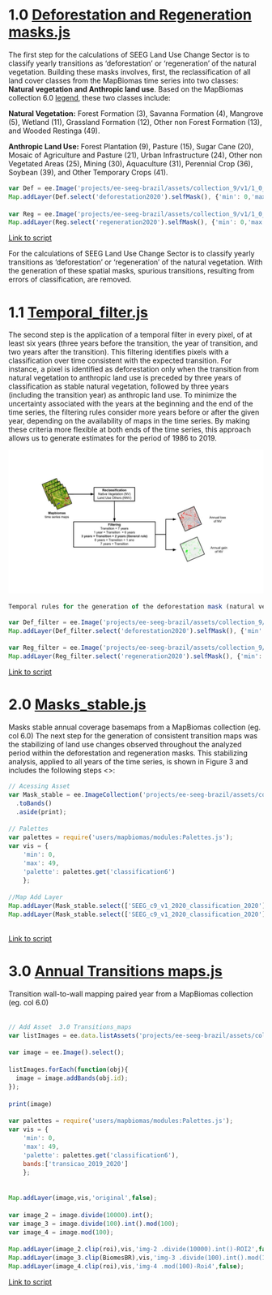 # 1.0 [Deforestation and Regeneration masks.js](https://github.com/souza-eab/SEEG_BR/blob/main/1._Spatial_analyses/1.0_Deforestation_and_regeneration_masks.js)

The first step for the calculations of SEEG Land Use Change Sector is to classify yearly transitions as ‘deforestation’ or ‘regeneration’ of the natural vegetation. Building these masks involves, first, the reclassification of all land cover classes from the MapBiomas time series into two classes: **Natural vegetation and Anthropic land use**. Based on the MapBiomas collection 6.0 [legend](https://mapbiomas-br-site.s3.amazonaws.com/downloads/Colecction%206/Cod_Class_legenda_Col6_MapBiomas_BR.pdf), these two classes include:

**Natural Vegetation:** Forest Formation (3), Savanna Formation (4), Mangrove (5), Wetland (11), Grassland Formation (12), Other non Forest Formation (13), and Wooded Restinga (49).

**Anthropic Land Use:** Forest Plantation (9), Pasture (15), Sugar Cane (20), Mosaic of Agriculture and Pasture (21), Urban Infrastructure (24), Other non Vegetated Areas (25), Mining (30), Aquaculture (31), Perennial Crop (36), Soybean (39), and Other Temporary Crops (41).

```javascript
var Def = ee.Image('projects/ee-seeg-brazil/assets/collection_9/v1/1_0_Deforestation_masks');
Map.addLayer(Def.select('deforestation2020').selfMask(), {'min': 0,'max': 1, 'palette': '#FFFFFF,#FF0000'},"Deforestation_2020");

var Reg = ee.Image('projects/ee-seeg-brazil/assets/collection_9/v1/1_0_Regeneration_masks');
Map.addLayer(Reg.select('regeneration2020').selfMask(), {'min': 0,'max': 1, 'palette': '#FFFFFF,#00FF00'},"Regeneration_2020") 
```
[Link to script](https://code.earthengine.google.com/4051918e07c956ad8524957dff747d83)

For the calculations of SEEG Land Use Change Sector is to classify yearly transitions as ‘deforestation’ or ‘regeneration’ of the natural vegetation. With the generation of these spatial masks, spurious transitions, resulting from errors of classification, are removed. 

# 1.1 [Temporal_filter.js](https://github.com/souza-eab/SEEG_BR/blob/main/1._Spatial_analyses/1.1_Temporal_filter.js)

The second step is the application of a temporal filter in every pixel, of at least six years (three years before the transition, the year of transition, and two years after the transition). This filtering identifies pixels with a classification over time consistent with the expected transition. For instance, a pixel is identified as deforestation only when the transition from natural vegetation to anthropic land use is preceded by three years of classification as stable natural vegetation, followed by three years (including the transition year) as anthropic land use. To minimize the uncertainty associated with the years at the beginning and the end of the time series, the filtering rules consider more years before or after the given year, depending on the availability of maps in the time series. By making these criteria more flexible at both ends of the time series, this approach allows us to generate estimates for the period of 1986 to 2019. 

<div align = 'center'>
<img src='https://github.com/souza-eab/SEEG_BR/blob/0a5d6297fd921315be95dc781be77c4e9848cc09/aux/Zimbres_et_al_2022_SEEG_BR_Figures.jpg' height='auto' width='1380'/>
</div>

```javascript
Temporal rules for the generation of the deforestation mask (natural vegetation loss) and the regeneration mask (natural vegetation gain) for each year of the MapBiomas time series. 
```
```javascript
var Def_filter = ee.Image('projects/ee-seeg-brazil/assets/collection_9/v1/1_0_Deforestation_masks');
Map.addLayer(Def_filter.select('deforestation2020').selfMask(), {'min': 0,'max': 1, 'palette': '#FFFFFF,#FF0000'},"Deforestation_filter_2020");

var Reg_filter = ee.Image('projects/ee-seeg-brazil/assets/collection_9/v1/1_0_Regeneration_masks');
Map.addLayer(Reg_filter.select('regeneration2020').selfMask(), {'min': 0,'max': 1, 'palette': '#FFFFFF,#00FF00'},"Regeneration_filter_2020") 
```
[Link to script](https://code.earthengine.google.com/2168f9616bebe4834b4dd9fe7f328c43)


# 2.0 [Masks_stable.js](https://github.com/souza-eab/SEEG_BR/blob/main/1._Spatial_analyses/2.0_Masks_stable.js)

Masks stable annual coverage basemaps from a MapBiomas collection (eg. col 6.0)
The next step for the generation of consistent transition maps was the stabilizing of land use changes observed throughout the analyzed period within the deforestation and regeneration masks. This stabilizing analysis, applied to all years of the time series, is shown in Figure 3 and includes the following steps <>:


```javascript
// Acessing Asset
var Mask_stable = ee.ImageCollection('projects/ee-seeg-brazil/assets/collection_9/v1/2_1_Mask_stable')
  .toBands()
  .aside(print);
  
// Palettes
var palettes = require('users/mapbiomas/modules:Palettes.js');
var vis = {
    'min': 0,
    'max': 49,
    'palette': palettes.get('classification6')
    };

//Map Add Layer   
Map.addLayer(Mask_stable.select(['SEEG_c9_v1_2020_classification_2020']).clip(roi), vis, '2_1_Mask_stable_ROI');
Map.addLayer(Mask_stable.select(['SEEG_c9_v1_2020_classification_2020']).clip(BiomesBR), vis, '2_1_Mask_stable_Biomes_BR',false);
  
```
[Link to script](https://code.earthengine.google.com/d08ff95922dfe6689e1bc221b0c7f0c5)


# 3.0 [Annual Transitions maps.js](https://github.com/souza-eab/SEEG_BR/blob/main/1._Spatial_analyses/3.0_Transitions_maps.js)

Transition wall-to-wall mapping paired year from a MapBiomas collection (eg. col 6.0)

```javascript

// Add Asset  3.0 Transitions_maps
var listImages = ee.data.listAssets('projects/ee-seeg-brazil/assets/collection_9/v1/3_0_Transitions_maps').assets;

var image = ee.Image().select();

listImages.forEach(function(obj){
  image = image.addBands(obj.id);
});

print(image)

var palettes = require('users/mapbiomas/modules:Palettes.js');
var vis = {
    'min': 0,
    'max': 49,
    'palette': palettes.get('classification6'),
    bands:['transicao_2019_2020']
    };


Map.addLayer(image,vis,'original',false);

var image_2 = image.divide(10000).int();
var image_3 = image.divide(100).int().mod(100);
var image_4 = image.mod(100);

Map.addLayer(image_2.clip(roi),vis,'img-2 .divide(10000).int()-ROI2',false);
Map.addLayer(image_3.clip(BiomesBR),vis,'img-3 .divide(100).int().mod(100)-ROI3',false);
Map.addLayer(image_4.clip(roi),vis,'img-4 .mod(100)-Roi4',false);
```
[Link to script](https://code.earthengine.google.com/a49a06b9bcc0723a198d536970fbc64b)

